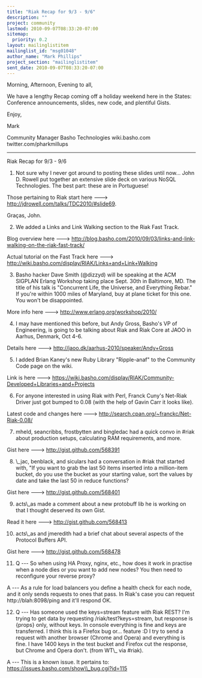 ```yaml
---
title: "Riak Recap for 9/3 - 9/6"
description: ""
project: community
lastmod: 2010-09-07T08:33:20-07:00
sitemap:
  priority: 0.2
layout: mailinglistitem
mailinglist_id: "msg01048"
author_name: "Mark Phillips"
project_section: "mailinglistitem"
sent_date: 2010-09-07T08:33:20-07:00
---
```



Morning, Afternoon, Evening to all,

We have a lengthy Recap coming off a holiday weekend here in the
States: Conference announcements, slides, new code, and plentiful
Gists.

Enjoy,

Mark

Community Manager
Basho Technologies
wiki.basho.com
twitter.com/pharkmillups

----

Riak Recap for 9/3 - 9/6

1) Not sure why I never got around to posting these slides until
now... John D. Rowell put together an extensive slide deck on various
NoSQL Technologies. The best part: these are in Portuguese!

Those pertaining to Riak start here ---&gt;
http://jdrowell.com/talks/TDC2010/#slide69.

Graças, John.

2) We added a Links and Link Walking section to the Riak Fast Track.

Blog overview here ---&gt;
http://blog.basho.com/2010/09/03/links-and-link-walking-on-the-riak-fast-track/

Actual tutorial on the Fast Track here ---&gt;
http://wiki.basho.com/display/RIAK/Links+and+Link+Walking

3) Basho hacker Dave Smith (@dizzyd) will be speaking at the ACM
SIGPLAN Erlang Workshop taking place Sept. 30th in Baltimore, MD. The
title of his talk is "Concurrent Life, the Universe, and Everything
Rebar." If you're within 1000 miles of Maryland, buy at plane ticket
for this one. You won't be disappointed.

More info here ---&gt; http://www.erlang.org/workshop/2010/

4) I may have mentioned this before, but Andy Gross, Basho's VP of
Engineering, is going to be talking about Riak and Riak Core at JAOO
in Aarhus, Denmark, Oct 4-6.

Details here ---&gt; http://jaoo.dk/aarhus-2010/speaker/Andy+Gross

5) I added Brian Kaney's new Ruby Library "Ripple-anaf" to the
Community Code page on the wiki.

Link is here ---&gt;
https://wiki.basho.com/display/RIAK/Community-Developed+Libraries+and+Projects

6) For anyone interested in using Riak with Perl, Franck Cuny's
Net-Riak Driver just got bumped to 0.08 (with the help of Gavin Carr
it looks like).

Latest code and changes here ---&gt; http://search.cpan.org/~franckc/Net-Riak-0.08/

7) mheld, seancribbs, frostbytten and bingledac had a quick convo in
#riak about production setups, calculating RAM requirements, and more.

Gist here ---&gt; http://gist.github.com/568391

8) \\_jac, benblack, and siculars had a conversation in #riak that
started with, "If you want to grab the last 50 items inserted into a
million-item bucket, do you use the bucket as your starting value,
sort the values by date and take the last 50 in reduce functions?

Gist here ---&gt; http://gist.github.com/568401

9) acts\\_as made a comment about a new protobuff lib he is working on
that I thought deserved its own Gist.

Read it here ---&gt; http://gist.github.com/568413

10) acts\\_as and jmeredith had a brief chat about several aspects of
the Protocol Buffers API.

Gist here ---&gt; http://gist.github.com/568478

11) Q --- So when using HA Proxy, nginx, etc., how does it work in
practise when a node dies or you want to add new nodes? You then need
to reconfigure your reverse proxy?

 A --- As a rule for load balancers you define a health check
for each node, and it only sends requests to ones that pass. In Riak's
case you can request http://blah:8098/ping and it'll respond OK.

12) Q --- Has someone used the keys=stream feature with Riak REST?
I'm trying to get data by requesting /riak/test?keys=stream, but
response is {props} only, without keys. In console everything is fine
and keys are transferred. I think this is a Firefox bug or... feature
:D I try to send a request with another browser (Chrome and Opera) and
everything is fine. I have 1400 keys in the test bucket and Firefox
cut the response, but Chrome and Opera don't. (from WT\\_ via #riak).

 A --- This is a known issue. It pertains to:
https://issues.basho.com/show\\_bug.cgi?id=115

